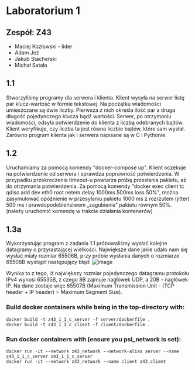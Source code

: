 # Laboratorium 1
## Zespół: Z43
- Maciej Kozłowski - lider
- Adam Jeż
- Jakub Stacherski
- Michał Satała


## 1.1
Stworzyliśmy programy dla serwera i klienta. Klient wysyła na serwer listę par klucz-wartość w formie tekstowej. Na początku wiadomości umieszczane są dwie liczby. Pierwsza z nich określa ilość par a druga długość pojedynczego klucza bądź wartości. Serwer, po otrzymaniu wiadomości, odsyła potwierdzenie do klienta z liczbą odebranych bajtów. Klient weryfikuje, czy liczba ta jest równa liczbie bajtów, które sam wysłał. Zarówno program klienta jak i serwera napisane są w C i Pythonie.

## 1.2
Uruchamiamy za pomocą komendy "docker-compose up".
Klient oczekuje na potwierdzenie od serwera i sprawdza poprawność potwierdzenia. W przypadku przekroczenia timeout-u powtarza próbę przesłania pakietu, aż do otrzymania potwierdzenia.
Za pomocą komendy "docker exec client tc qdisc add dev eth0 root netem delay 1000ms 500ms loss 50%", można zasymulować opóźnienie w przesyłaniu pakietu 1000 ms z rozrzutem (jitter) 500 ms i prawdopodobieństwem „zagubienia” pakietu równym 50%. (należy uruchomić komendę w trakcie działania kontenerów)

## 1.3a
Wykorzystując program z zadania 1.1 próbowaliśmy wysłać kolejne datagramy o przyrastającej wielkości. Największe dane jakie udało nam się wysłać miały rozmiar 65506B, przy próbie wysłania danych o rozmiarze 65508B wystąpił następujący błąd:
![image](https://github.com/kubao503/psi-lab/assets/67715928/18d1b40e-6ea4-4cce-9fa1-18567337d554)

Wynika to z tego, iż największy rozmiar pojedynczego datagramu protokołu IPv4 wynosi 65535B, z czego 8B zajmuje nagłówek UDP, a 20B - nagłówek IP. Na dane zostaje więc 65507B (Maximum Transmission Unit - (TCP header + IP header) = Maximum Segment Size).

### Build docker containers while being in the top-directory with:
```console
docker build -t z43_1_1_c_server -f server/dockerfile .
docker build -t z43_1_1_c_client -f client/dockerfile .
```
### Run docker containers with (ensure you psi_network is set):
```console
docker run -it --network z43_network --network-alias server --name z43_1_1_c_server z43_1_1_c_server
docker run -it --network z43_network --name client z43_client
```
